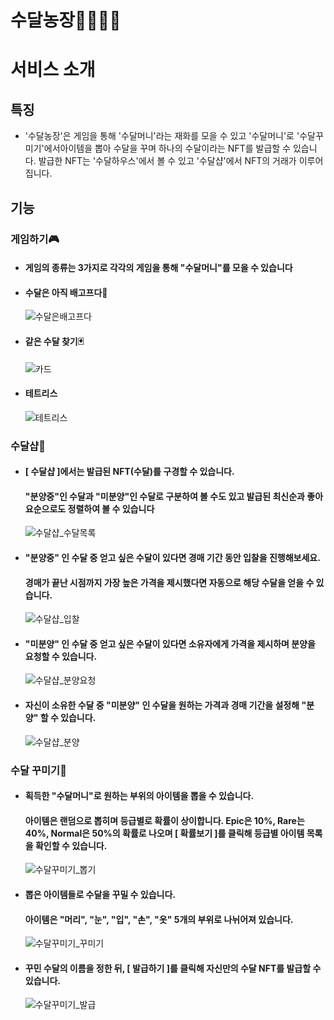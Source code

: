 # 수달농장👩‍🌾👨‍🌾

# 서비스 소개

## 특징

- '수달농장'은 게임을 통해 '수달머니'라는 재화를 모을 수 있고 '수달머니'로 '수달꾸미기'에서아이템을 뽑아 수달을 꾸며 하나의 수달이라는 NFT를 발급할 수 있습니다. 발급한 NFT는 '수달하우스'에서 볼 수 있고 '수달샵'에서 NFT의 거래가 이루어집니다.

## 기능

### 게임하기🎮

- #### 게임의 종류는 3가지로 각각의 게임을 통해 "수달머니"를 모을 수 있습니다
- #### 수달은 아직 배고프다🍴

  ![수달은배고프다](/uploads/f5861f908c45996bf661d7c7b6bd509e/수달은배고프다.gif)
  <br/>

- #### 같은 수달 찾기🃏

  ![카드](https://user-images.githubusercontent.com/96168966/194483021-d79cd106-92e7-4ad4-b288-6b51b1524427.gif)
  <br/>

- #### 테트리스
  ![테트리스](/uploads/51a0684a801acf94ddccc4da3b3959b8/테트리스.gif)
  <br/>

### 수달샵👛

- #### [ 수달샵 ]에서는 발급된 NFT(수달)를 구경할 수 있습니다.

  #### "분양중"인 수달과 "미분양"인 수달로 구분하여 볼 수도 있고 발급된 최신순과 좋아요순으로도 정렬하여 볼 수 있습니다

  ![수달샵_수달목록](https://user-images.githubusercontent.com/47583202/194474811-a15867a5-02e2-4892-a1bd-458653a9b19c.gif)
  <br/>

- #### "분양중" 인 수달 중 얻고 싶은 수달이 있다면 경매 기간 동안 입찰을 진행해보세요.

  #### 경매가 끝난 시점까지 가장 높은 가격을 제시했다면 자동으로 해당 수달을 얻을 수 있습니다.

  ![수달샵_입찰](https://user-images.githubusercontent.com/47583202/194476518-e671e73a-e4fd-46d9-bbee-72e71c87b766.gif)
  <br/>

- #### "미분양" 인 수달 중 얻고 싶은 수달이 있다면 소유자에게 가격을 제시하며 분양을 요청할 수 있습니다.

  ![수달샵_분양요청](https://user-images.githubusercontent.com/47583202/194477520-90ba0968-cc3e-4138-9532-53ef3e00d1b6.gif)
  <br/>

- #### 자신이 소유한 수달 중 "미분양" 인 수달을 원하는 가격과 경매 기간을 설정해 "분양" 할 수 있습니다.
  ![수달샵_분양](https://user-images.githubusercontent.com/47583202/194477726-bff8dd6f-a33c-4477-bb73-df931f41a4fb.gif)
  <br/>

### 수달 꾸미기👕

- #### 획득한 "수달머니"로 원하는 부위의 아이템을 뽑을 수 있습니다.

  #### 아이템은 랜덤으로 뽑히며 등급별로 확률이 상이합니다. Epic은 10%, Rare는 40%, Normal은 50%의 확률로 나오며 [ 확률보기 ]를 클릭해 등급별 아이템 목록을 확인할 수 있습니다.

  ![수달꾸미기_뽑기](https://user-images.githubusercontent.com/47583202/194487359-90f2e850-7e8e-49ed-a536-8d1f9804b844.gif)

- #### 뽑은 아이템들로 수달을 꾸밀 수 있습니다.

  #### 아이템은 "머리", "눈", "입", "손", "옷" 5개의 부위로 나뉘어져 있습니다.

  ![수달꾸미기_꾸미기](https://user-images.githubusercontent.com/47583202/194485701-8a97dfc6-325a-4456-b5e3-0f49062137c7.gif)

- #### 꾸민 수달의 이름을 정한 뒤, [ 발급하기 ]를 클릭해 자신만의 수달 NFT를 발급할 수 있습니다.
  ![수달꾸미기_발급](https://user-images.githubusercontent.com/47583202/194488121-8dfd2430-8c30-419b-98e3-971b579dda37.gif)
